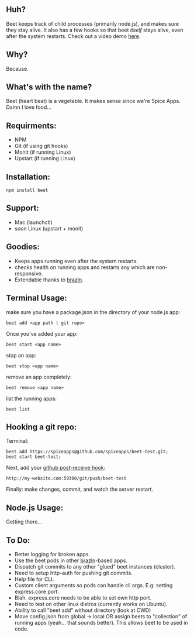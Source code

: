 Huh?
----

Beet keeps track of child processes (primarily node.js), and makes sure they stay alive. It also has a few hooks so that beet *itself* stays alive, even after the system restarts. Check out a video demo [here](http://d.pr/OMGe).

Why?
----

Because.

What's with the name?
---------------------

Beet (heart beat) is a vegetable. It makes sense since we're Spice Apps. Damn I love food...

Requirments:
------------

- NPM
- Git (if using git hooks)
- Monit (if running Linux)
- Upstart (if running Linux)

Installation:
-------------

	npm install beet
	
Support:
-------

- Mac (launchctl)
- *soon* Linux (upstart + monit)


Goodies:
--------

- Keeps apps running even after the system restarts. 
- checks health on running apps and restarts any which are non-responsive.
- Extendable thanks to [brazln](https://github.com/spiceapps/brazln). 


Terminal Usage:
---------------

make sure you have a package.json in the directory of your node.js app:

	beet add <app path | git repo> 
	
Once you've added your app:

	beet start <app name>
	
stop an app:

	beet stop <app name>
	
remove an app completely:
	
	beet remove <app name>
		
list the running apps:
	
	beet list
	
Hooking a git repo:
-------------------

Terminal:

	beet add https://spiceapps@github.com/spiceapps/beet-test.git; 
	beet start beet-test;
	
Next, add your [github post-receive hook](http://help.github.com/post-receive-hooks/):

	http://my-website.com:59300/git/push/beet-test


Finally: make changes, commit, and watch the server restart.


Node.js Usage:
--------------

Getting there...

	
To Do:
-----

- Better logging for broken apps.
- Use the beet pods in other [brazln](https://github.com/spiceapps/brazln)-based apps.
- Dispatch git commits to any other "glued" beet instances (cluster).
- Need to setup http-auth for pushing git commits.
- Help file for CLI.
- Custom client arguments so pods can handle cli args. E.g: setting express.core port.
- Blah. express.core needs to be able to set own http port.
- Need to test on other linux distros (currently works on Ubuntu).
- Ability to call "beet add" without directory (look at CWD)
- Move config.json from global -> local OR assign beets to "collection" of running apps (yeah... that sounds better). This allows beet to be used in code. 
